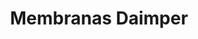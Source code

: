 ---
title: "Membranas Daimper"
url: /ciudad-autonoma-de-buenos-aires/membranas-daimper/
shop: general
---